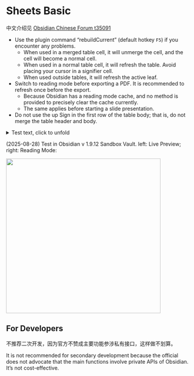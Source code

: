 # Sheets Basic

中文介绍见 [Obsidian Chinese Forum t35091](https://forum-zh.obsidian.md/t/topic/35091/1)

- Use the plugin command “rebuildCurrent” (default hotkey `F5`) if you encounter any problems.
    - When used in a merged table cell, it will unmerge the cell, and the cell will become a normal cell.
    - When used in a normal table cell, it will refresh the table. Avoid placing your cursor in a signifier cell.
    - When used outside tables, it will refresh the active leaf.
- Switch to reading mode before exporting a PDF. It is recommended to refresh once before the export.
    - Because Obsidian has a reading mode cache, and no method is provided to precisely clear the cache currently.
    - The same applies before starting a slide presentation.
- Do not use the up Sign in the first row of the table body; that is, do not merge the table header and body.

<details>
<summary>Test text, click to unfold</summary>

````markdown
| head1 | <                       |
| ----- | ----------------------- |
|       | ![\|50](_test.png) [^1] |
|       | ^                       |

[^1]: footnote1

> | head2 | <      |
> | ----- | ------ |
> |       | table2 |
> |       | ^      |
> 
> | head3 | <      |
> | ----- | ------ |
> |       | table3 |
> |       | ^      |

> [!quote]
> | head4 | <      |
> | ----- | ------ |
> |       | table4 |
> |       | ^      |
> 
> | head5 | <      |
> | ----- | ------ |
> |       | table5 |
> |       | ^      |

```sheet
| head6 | <      |
| ----- | ------ |
|       | table6 |
|       | ^      |
```
````
</details>

(2025-08-28) Test in Obsidian v 1.9.12 Sandbox Vault. left: Live Preview; right: Reading Mode:

<image width="420" src="https://github.com/user-attachments/assets/1a6da7db-33ee-44c0-bd31-5f13725944d2">

## For Developers

不推荐二次开发，因为官方不赞成主要功能参涉私有接口，这样做不划算。

It is not recommended for secondary development because the official does not advocate that the main functions involve private APIs of Obsidian. It’s not cost-effective.
